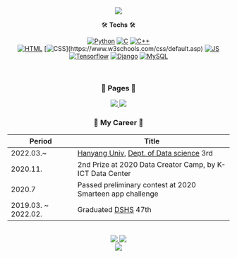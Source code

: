 <div align="center">

<picture>
    <img src="https://capsule-render.vercel.app/api?type=rect&color=timeGradient&text=%20%20%23Kim_Dohoon%20%20&fontAlign=50&fontSize=50&textBg=true">
<picture>


🛠 <b>Techs</b> 🛠

[![Python](https://img.shields.io/badge/Python-3766AB?style=flat-square&logo=Python&logoColor=white)](https://www.python.org/)
[![C](https://img.shields.io/badge/C-A8B9CC?style=flat-square&logo=C&logoColor=white)](https://devdocs.io/c/)
[![C++](https://img.shields.io/badge/C++-00599C?style=flat-square&logo=C%2B%2B&logoColor=white)](https://learn.microsoft.com/en-us/cpp/?view=msvc-170)<br>
[![HTML](https://img.shields.io/badge/HTML-E34F26?style=flat-square&logo=HTML5&logoColor=white)](https://www.w3schools.com/TAGS/default.asp)
[![CSS](https://img.shields.io/badge/CSS-1572B6?style=flat-square&logo=css3&logoColor=white")](https://www.w3schools.com/css/default.asp)
[![JS](https://img.shields.io/badge/JS-ffb13b?style=flat-square&logo=javascript&logoColor=white)](https://www.w3schools.com/js/default.asp)<br>
[![Tensorflow](https://img.shields.io/badge/Tensorflow-FF6F00?style=flat-square&logo=Tensorflow&logoColor=white)](https://www.tensorflow.org/?hl=ko)
[![Django](https://img.shields.io/badge/Django-092E20?style=flat-square&logo=Django&logoColor=white)](https://www.djangoproject.com/)
[![MySQL](https://img.shields.io/badge/Mysql-E6B91E?style=flat-square&logo=MySql&logoColor=white)](https://www.mysql.com/)

<br>
<h3>📃 <b>Pages</b> 📃</h3>

<a href="https://github.com/tt-adisoh" target="_blank">
    <img src="https://img.shields.io/badge/Github-181717.svg?&style=for-the-badge&logo=GitHub&logoColor=white"/>
</a>
<a href="https://www.instagram.com/kdh.yu/" target="_blank">
    <img src="https://img.shields.io/badge/Instagram-E4405F.svg?&style=for-the-badge&logo=instagram&logoColor=white"/>
</a>

<br>

<h3 align="center">📎 <b>My Career</b> 📎</h3>

|Period|Title|
|----|----|
|2022.03.~| [Hanyang Univ](https://www.hanyang.ac.kr/), [Dept. of Data science](https://hyds.hanyang.ac.kr/) 3rd|
|2020.11.| 2nd Prize at 2020 Data Creator Camp, by K-ICT Data Center|
|2020.7| Passed preliminary contest at 2020 Smarteen app challenge|
|2019.03. ~ 2022.02.| Graduated [DSHS](https://www.dshs.kr/) 47th|

<br>
<div align="center">
    <a href="https://solved.ac/profile/kdhyu">
        <img src="http://mazassumnida.wtf/api/v2/generate_badge?boj=kdhyu">
    </a>
    <picure>
        <img src="https://github-readme-stats.vercel.app/api/top-langs/?username=tt-adisoh&layout=compact&show_icons=true&theme=material-palenight&hide_border=true">
    </picture>
</div>


<picture>
    <img src="https://github-readme-stats.vercel.app/api/wakatime?username=kdhyu&theme=material-palenight&hide_border=true">
</picture>

</div>
